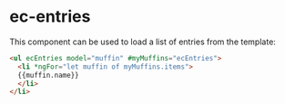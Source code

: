# ec-entries

This component can be used to load a list of entries from the template:

```html
<ul ecEntries model="muffin" #myMuffins="ecEntries">
  <li *ngFor="let muffin of myMuffins.items">
  {{muffin.name}}
  </li>
</li>
```
